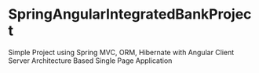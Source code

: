 # SpringAngularIntegratedBankProject
Simple Project using Spring MVC, ORM, Hibernate with Angular Client Server Architecture Based Single Page Application
